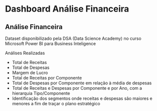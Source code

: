 # Dashboard Análise Financeira

## Análise Financeira

Dataset disponibilizado pela DSA (Data Science Academy) no curso Microsoft Power BI para Business Inteligence

Análises Realizadas

- Total de Receitas
- Total de Despesas
- Margem de Lucro
- Total de Receitas por Componente
- Total de Despesas por Componente em relação à média de despesas
- Total de Receitas e Despesas por Componente e por Ano, com a hierarquia Tipo/Componente
- Identificação dos segmentos onde receitas e despesas são maiores e menores a fim de traçar o plano estratégico
